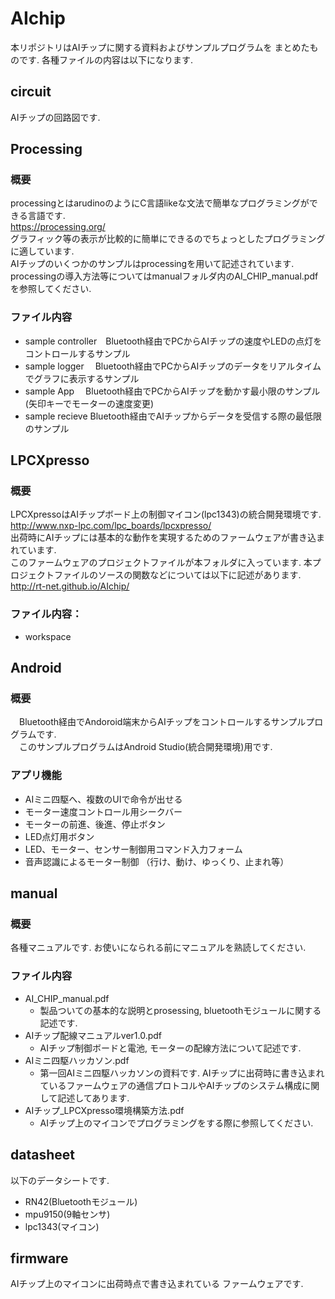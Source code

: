 # AIchip

本リポジトリはAIチップに関する資料およびサンプルプログラムを
まとめたものです.  各種ファイルの内容は以下になります.  

## circuit  
AIチップの回路図です.

## Processing  

### 概要

processingとはarudinoのようにC言語likeな文法で簡単なプログラミングができる言語です.   
<https://processing.org/>   
グラフィック等の表示が比較的に簡単にできるのでちょっとしたプログラミングに適しています.  
AIチップのいくつかのサンプルはprocessingを用いて記述されています.  
processingの導入方法等についてはmanualフォルダ内のAI_CHIP_manual.pdfを参照してください.  


### ファイル内容

 * sample controller　Bluetooth経由でPCからAIチップの速度やLEDの点灯をコントロールするサンプル      
 * sample logger    　Bluetooth経由でPCからAIチップのデータをリアルタイムでグラフに表示するサンプル
 * sample App       　Bluetooth経由でPCからAIチップを動かす最小限のサンプル(矢印キーでモーターの速度変更)
 * sample recieve     Bluetooth経由でAIチップからデータを受信する際の最低限のサンプル

## LPCXpresso  

### 概要

LPCXpressoはAIチップボード上の制御マイコン(lpc1343)の統合開発環境です.   
<http://www.nxp-lpc.com/lpc_boards/lpcxpresso/>   
出荷時にAIチップには基本的な動作を実現するためのファームウェアが書き込まれています.  
このファームウェアのプロジェクトファイルが本フォルダに入っています.
本プロジェクトファイルのソースの関数などについては以下に記述があります.  
<http://rt-net.github.io/AIchip/>   



### ファイル内容：
 * workspace




## Android 

### 概要

　Bluetooth経由でAndoroid端末からAIチップをコントロールするサンプルプログラムです.  
　このサンプルプログラムはAndroid Studio(統合開発環境)用です.

### アプリ機能
  
 * AIミニ四駆へ、複数のUIで命令が出せる  
 * モーター速度コントロール用シークバー  
 * モーターの前進、後進、停止ボタン  
 * LED点灯用ボタン  
 * LED、モーター、センサー制御用コマンド入力フォーム  
 * 音声認識によるモーター制御 （行け、動け、ゆっくり、止まれ等） 

## manual  

### 概要

各種マニュアルです.  お使いになられる前にマニュアルを熟読してください.

### ファイル内容

 * AI_CHIP_manual.pdf
   * 製品ついての基本的な説明とprosessing, bluetoothモジュールに関する記述です.      
 * AIチップ配線マニュアルver1.0.pdf  
   * AIチップ制御ボードと電池, モーターの配線方法について記述です.
 * AIミニ四駆ハッカソン.pdf  
   * 第一回AIミニ四駆ハッカソンの資料です.  AIチップに出荷時に書き込まれているファームウェアの通信プロトコルやAIチップのシステム構成に関して記述してあります.  
 * AIチップ_LPCXpresso環境構築方法.pdf  
   * AIチップ上のマイコンでプログラミングをする際に参照してください. 

## datasheet  

以下のデータシートです.

 * RN42(Bluetoothモジュール)
 * mpu9150(9軸センサ)
 * lpc1343(マイコン)

## firmware

AIチップ上のマイコンに出荷時点で書き込まれている
ファームウェアです.

